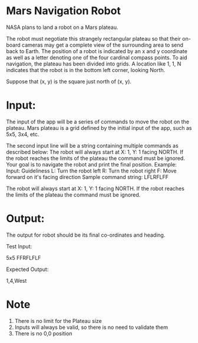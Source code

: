 # Mars Navigation Robot
NASA plans to land a robot on a Mars plateau.

The robot must negotiate this strangely rectangular plateau so that their on-board cameras may get a complete view of the surrounding area to send back to Earth.
The position of a robot is indicated by an x and y coordinate as well as a letter denoting one of the four cardinal compass points. To aid navigation, the plateau has been divided into grids. A location like 1, 1, N indicates that the robot is in the bottom left corner, looking North.

Suppose that (x, y) is the square just north of (x, y).

# Input:

The input of the app will be a series of commands to move the robot on the plateau. Mars plateau is a grid defined by the initial input of the app, such as 5x5, 3x4, etc.

The second input line will be a string containing multiple commands as described below:
The robot will always start at X: 1, Y: 1 facing NORTH. If the robot reaches the limits of the plateau the command must be ignored.
Your goal is to navigate the robot and print the final position.
Example:
Input:
Guideliness
L: Turn the robot left
R: Turn the robot right
F: Move forward on it's facing direction
Sample command string: LFLRFLFF

The robot will always start at X: 1, Y: 1 facing NORTH. If the robot reaches the limits of the plateau the command must be ignored.


# Output:

The output for robot should be its final co-ordinates and heading.

Test Input:

5x5
FFRFLFLF

Expected Output:

1,4,West

# Note

1. There is no limit for the Plateau size
2. Inputs will always be valid, so there is no need to validate them
3. There is no 0,0 position